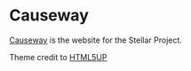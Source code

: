 # Causeway
[Causeway](https://en.wikipedia.org/wiki/NASA_Causeway) is the website for the Stellar Project.

Theme credit to [HTML5UP](https://html5up.net/)

